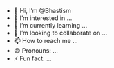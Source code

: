 - 👋 Hi, I’m @Bhastism
- 👀 I’m interested in ...
- 🌱 I’m currently learning ...
- 💞️ I’m looking to collaborate on ...
- 📫 How to reach me ...
- 😄 Pronouns: ...
- ⚡ Fun fact: ...

<!---
Bhastism/Bhastism is a ✨ special ✨ repository because its `README.md` (this file) appears on your GitHub profile.
You can click the Preview link to take a look at your changes.
--->
